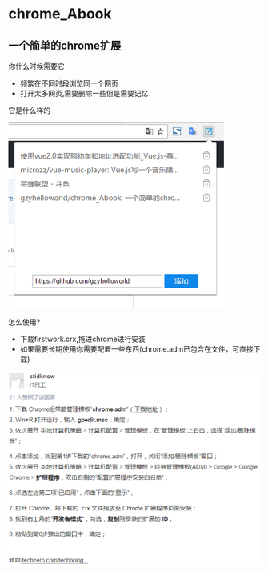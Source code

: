 # chrome_Abook
## 一个简单的chrome扩展

你什么时候需要它

* 频繁在不同时段浏览同一个网页
* 打开太多网页,需要删除一些但是需要记忆

它是什么样的

![image](https://github.com/gzyhelloworld/chrome_Abook/blob/master/firstpng.png)

怎么使用?

* 下载firstwork.crx,拖进chrome进行安装
* 如果需要长期使用你需要配置一些东西(chrome.adm已包含在文件，可直接下载)

![image](https://github.com/gzyhelloworld/chrome_Abook/blob/master/az.png)
